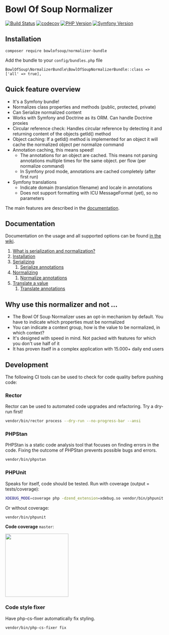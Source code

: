 Bowl Of Soup Normalizer
=====

[![Build Status](https://travis-ci.org/BowlOfSoup/NormalizerBundle.svg?branch=master)](https://travis-ci.org/BowlOfSoup/NormalizerBundle)
[![codecov](https://codecov.io/gh/BowlOfSoup/NormalizerBundle/branch/master/graph/badge.svg?token=2OW4EWvMUD)](https://codecov.io/gh/BowlOfSoup/NormalizerBundle)
[![PHP Version](https://img.shields.io/badge/php-7.2.x%20--%208.2.x-blue.svg)](https://www.php.net/)
[![Symfony Version](https://img.shields.io/badge/symfony-5.4.x-blue.svg)](https://symfony.com/)

Installation
-----
    composer require bowlofsoup/normalizer-bundle

Add the bundle to your `config/bundles.php` file

    BowlOfSoup\NormalizerBundle\BowlOfSoupNormalizerBundle::class => ['all' => true],

Quick feature overview
-----
- It's a Symfony bundle!
- Normalizes class properties and methods (public, protected, private)
- Can Serialize normalized content
- Works with Symfony and Doctrine as its ORM. Can handle Doctrine proxies
- Circular reference check: Handles circular reference by detecting it and returning content of the objects getId() method
- Object caching: If a getId() method is implemented for an object it will cache the normalized object per normalize command
- Annotation caching, this means speed!
    - The annotations for an object are cached. This means not parsing annotations multiple times for the same object. per flow (per normalize command)
    - In Symfony prod mode, annotations are cached completely (after first run)
- Symfony translations
    - Indicate domain (translation filename) and locale in annotations
    - Does not support formatting with ICU MessageFormat (yet), so no parameters

The main features are described in the [documentation](https://github.com/BowlOfSoup/NormalizerBundle/wiki).

Documentation
-----
Documentation on the usage and all supported options can be found [in the wiki](https://github.com/BowlOfSoup/NormalizerBundle/wiki).

1. [What is serialization and normalization?](https://github.com/BowlOfSoup/NormalizerBundle/wiki/What-is-serialization-and-normalization%3F)
2. [Installation](https://github.com/BowlOfSoup/NormalizerBundle/wiki/Installation)
3. [Serializing](https://github.com/BowlOfSoup/NormalizerBundle/wiki/Serializing)
    1. [Serialize annotations](https://github.com/BowlOfSoup/NormalizerBundle/wiki/Serialize-annotations)
4. [Normalizing](https://github.com/BowlOfSoup/NormalizerBundle/wiki/Normalizing)
    1. [Normalize annotations](https://github.com/BowlOfSoup/NormalizerBundle/wiki/Normalize-annotations)
5. [Translate a value](https://github.com/BowlOfSoup/NormalizerBundle/wiki/Translate-a-value)
    1. [Translate annotations](https://github.com/BowlOfSoup/NormalizerBundle/wiki/Translate-annotations)

Why use this normalizer and not ...
-----
- The Bowl Of Soup Normalizer uses an opt-in mechanism by default. You have to indicate which properties must be normalized
- You can indicate a context group, how is the value to be normalized, in which context?
- It's designed with speed in mind. Not packed with features for which you don't use half of it
- It has proven itself in a complex application with 15.000+ daily end users

Development
-----
The following CI tools can be used to check for code quality before pushing code:

### Rector
Rector can be used to automated code upgrades and refactoring. Try a dry-run first!
```bash
vendor/bin/rector process --dry-run --no-progress-bar --ansi
```

### PHPStan
PHPStan is a static code analysis tool that focuses on finding errors in the code.
Fixing the outcome of PHPStan prevents possible bugs and errors.
```bash
vendor/bin/phpstan
```

### PHPUnit
Speaks for itself, code should be tested. Run with coverage (output = tests/coverage):
```bash
XDEBUG_MODE=coverage php -dzend_extension=xdebug.so vendor/bin/phpunit 
```
Or without coverage:
```bash
vendor/bin/phpunit
```

**Code coverage** `master`:

<img src="https://codecov.io/gh/BowlOfSoup/NormalizerBundle/branch/master/graphs/sunburst.svg?token=2OW4EWvMUD" width="200">

### Code style fixer
Have php-cs-fixer automatically fix styling.
```bash
vendor/bin/php-cs-fixer fix
```